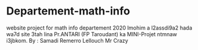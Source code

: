 # Departement-math-info
website project for math info departement 2020
lmohim a l2assdi9a2 hada wa7d site 3tah lina Pr.ANTARI (FP Taroudant) ka MINI-Projet
ntmnaw i3jbkom.
By : Samadi
     Remerro
     Lellouch
     Mr Crazy 
     
